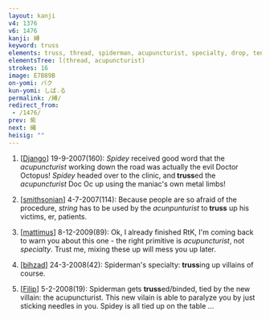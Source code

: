 ```yaml
---
layout: kanji
v4: 1376
v6: 1476
kanji: 縛
keyword: truss
elements: truss, thread, spiderman, acupuncturist, specialty, drop, ten, needle, rice field, brains, glue
elementsTree: l(thread, acupuncturist)
strokes: 16
image: E7B89B
on-yomi: バク
kun-yomi: しば.る
permalink: /縛/
redirect_from:
 - /1476/
prev: 紫
next: 縄
heisig: ""
---
```


1) [<a href="http://kanji.koohii.com/profile/Django">Django</a>] 19-9-2007(160): <em>Spidey</em> received good word that the <em>acupuncturist</em> working down the road was actually the evil Doctor Octopus! <em>Spidey</em> headed over to the clinic, and<strong> truss</strong>ed the <em>acupuncturist</em> Doc Oc up using the maniac&#039;s own metal limbs!

2) [<a href="http://kanji.koohii.com/profile/smithsonian">smithsonian</a>] 4-7-2007(114): Because people are so afraid of the procedure, <em>string</em> has to be used by the <em>acunpunturist</em> to<strong> truss</strong> up his victims, er, patients.

3) [<a href="http://kanji.koohii.com/profile/mattimus">mattimus</a>] 8-12-2009(89): Ok, I already finished RtK, I&#039;m coming back to warn you about this one - the right primitive is <em>acupuncturist</em>, not <em>specialty</em>. Trust me, mixing these up will mess you up later.

4) [<a href="http://kanji.koohii.com/profile/bihzad">bihzad</a>] 24-3-2008(42): Spiderman&#039;s specialty:<strong> truss</strong>ing up villains of course.

5) [<a href="http://kanji.koohii.com/profile/Filip">Filip</a>] 5-2-2008(19): Spiderman gets <strong>truss</strong>ed/binded, tied by the new villain: the acupuncturist. This new vilain is able to paralyze you by just sticking needles in you. Spidey is all tied up on the table ...

